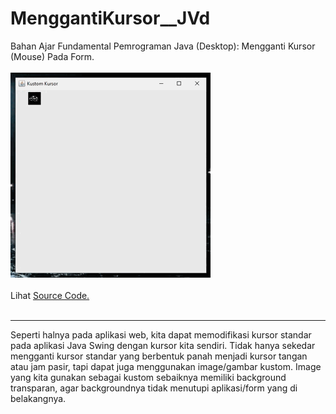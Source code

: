 # MenggantiKursor__JVd
Bahan Ajar Fundamental Pemrograman Java (Desktop): Mengganti Kursor (Mouse) Pada Form.<br><br>
<img src="https://github.com/RizkyKhapidsyah/MenggantiKursor__JVd/blob/master/rslts/kustom_kursor%2000_00_00-00_00_16.30.gif"><br><br>
Lihat <a href="https://github.com/RizkyKhapidsyah/MenggantiKursor__JVd/tree/master/src">Source Code.</a><br><br>

---
Seperti halnya pada aplikasi web, kita dapat memodifikasi kursor standar pada aplikasi Java Swing dengan kursor kita sendiri. Tidak hanya sekedar mengganti kursor standar yang berbentuk panah menjadi kursor tangan atau jam pasir, tapi dapat juga menggunakan image/gambar kustom. Image yang kita gunakan sebagai kustom sebaiknya memiliki background transparan, agar backgroundnya tidak menutupi aplikasi/form yang di belakangnya.
